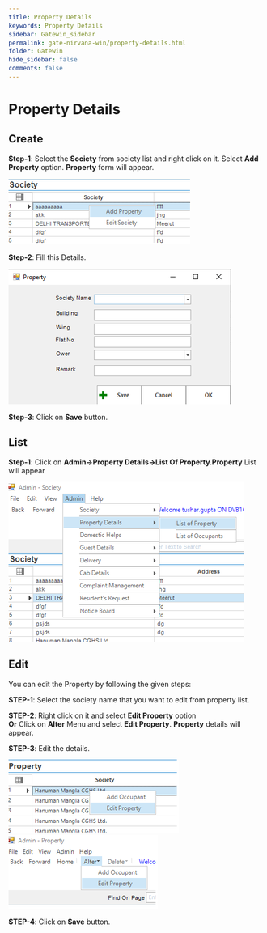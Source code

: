 ```yaml
---
title: Property Details
keywords: Property Details
sidebar: Gatewin_sidebar
permalink: gate-nirvana-win/property-details.html
folder: Gatewin
hide_sidebar: false
comments: false
---
```


# Property Details

## Create

**Step-1**: Select the **Society** from society list and right click on it. Select **Add Property** option. **Property** form will appear.

![](/images/APropertyCreateSelectMenuwin.png)



**Step-2**: Fill this Details.

![](/images/PropertyCreateSelectFormwin.png)

**Step-3**: Click on **Save** button.


## List


**Step-1**:  Click on **Admin->Property Details->List Of Property**.**Property** List will appear

![](/images/APropertyListwin.png)



## Edit


You can edit the Property by following the given steps:

**STEP-1**: Select the society name that you want to edit from property list.

**STEP-2**: Right click on it and select **Edit Property** option                             
                                   **Or**
       Click on **Alter** Menu and select **Edit Property**. **Property** details will appear.

**STEP-3**: Edit the details.


![](/images/PropertyEditwin.png)
![](/images/PropertyEdit1win.png)

**STEP-4**: Click on **Save** button.
